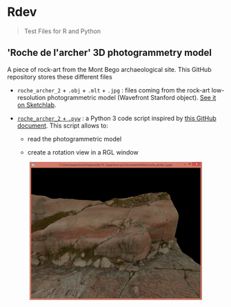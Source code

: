 # Rdev
> Test Files for R and Python

## 'Roche de l'archer' 3D photogrammetry model

A piece of rock-art from the Mont Bego archaeological site. This GitHub repository stores these different files

* `roche_archer_2` + `.obj` + `.mlt` + `.jpg` : files coming from the rock-art low-resolution photogrammetric model (Wavefront Stanford object). [See it on Sketchlab](https://sketchfab.com/3d-models/roche-archer-2-a5c0771d898d4816950570cd7fb1be37).

* [`roche_archer_2` + `.pyw`](https://github.com/zoometh/Rdev/blob/master/roche_archer_2.pyw) : a Python 3 code script inspired by [this GitHub document](https://github.com/pywavefront/PyWavefront/blob/master/examples/globe_simple.py). This script allows to: 

  + read the photogrammetric model
  
  + create a rotation view in a RGL window
  

<center> 

![snapshot from the RGL window generated from the Python script](www/snapshot_roche_archer_2.png)

</center> 

